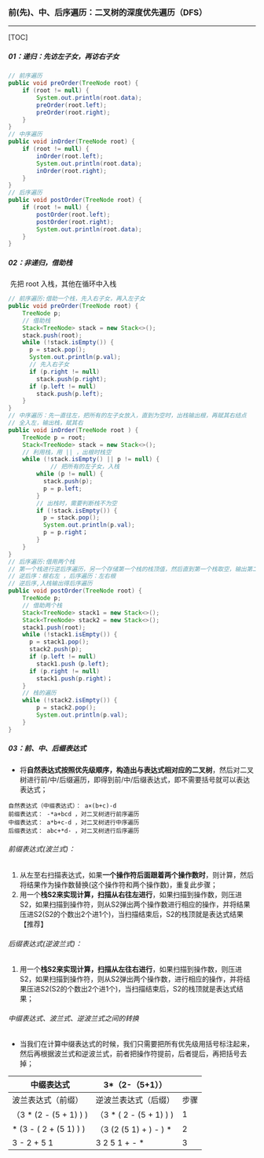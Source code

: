 ### 前(先)、中、后序遍历：二叉树的深度优先遍历（DFS）

------

[TOC]

##### 01：递归：先访左子女，再访右子女

```java
// 前序遍历
public void preOrder(TreeNode root) {
	if (root != null) {
		System.out.println(root.data);
		preOrder(root.left);
		preOrder(root.right);
	}
}
// 中序遍历
public void inOrder(TreeNode root) {
	if (root != null) {
		inOrder(root.left);
		System.out.println(root.data);
		inOrder(root.right);
	}
}
// 后序遍历
public void postOrder(TreeNode root) {
	if (root != null) {
		postOrder(root.left);
		postOrder(root.right);
		System.out.println(root.data);
	}
}
```

##### 02：非递归，借助栈

​	先把 root 入栈，其他在循环中入栈

```java
// 前序遍历:借助一个栈，先入右子女，再入左子女
public void preOrder(TreeNode root) {
    TreeNode p;
    // 借助栈
    Stack<TreeNode> stack = new Stack<>();
    stack.push(root);
    while (!stack.isEmpty()) {
      p = stack.pop();
      System.out.println(p.val);
      // 先入右子女
      if (p.right != null)	
        stack.push(p.right);
      if (p.left != null)
        stack.push(p.left);
    }
}
// 中序遍历：先一直往左，把所有的左子女放入，直到为空时，出栈输出根，再赋其右结点
// 全入左，输出栈，赋其右
public void inOrder(TreeNode root ) {
    TreeNode p = root;
    Stack<TreeNode> stack = new Stack<>();
    // 利用栈，用 || ，出根时栈空
    while (!stack.isEmpty() || p != null) {
    		// 把所有的左子女，入栈
        while (p != null) {
          stack.push(p);
          p = p.left;
        }
      	// 出栈时，需要判断栈不为空
        if (!stack.isEmpty()) {
          p = stack.pop();
          System.out.println(p.val);
          p = p.right；
        }
    }
}
// 后序遍历:借用两个栈
// 第一个栈进行逆后序遍历，另一个存储第一个栈的栈顶值，然后直到第一个栈取空，输出第二个栈即是后序遍历
// 逆后序：根右左 ，后序遍历：左右根
// 逆后序,入栈输出得后序遍历
public void postOrder(TreeNode root) {
    TreeNode p;
    // 借助两个栈
    Stack<TreeNode> stack1 = new Stack<>();
    Stack<TreeNode> stack2 = new Stack<>();
    stack1.push(root);
    while (!stack1.isEmpty()) {
      p = stack1.pop();
      stack2.push(p);
      if (p.left != null)
        stack1.push（p.left);
      if (p.right != null)	
        stack1.push(p.right)；
    }
  	// 栈的遍历
    while (!stack2.isEmpty()) {
        p = stack2.pop();
        System.out.println(p.val);	
    }
}
```

##### 03：前、中、后缀表达式

- 将**自然表达式按照优先级顺序，构造出与表达式相对应的二叉树**，然后对二叉树进行前/中/后缀遍历，即得到前/中/后缀表达式，即不需要括号就可以表达表达式；

```shell
自然表达式（中缀表达式）： a×(b+c)-d
前缀表达式： -*a+bcd ，对二叉树进行前序遍历
中缀表达式： a*b+c-d ，对二叉树进行中序遍历
后缀表达式： abc+*d- ，对二叉树进行后序遍历
```

###### 前缀表达式(波兰式)：

1. 从左至右扫描表达式，如果**一个操作符后面跟着两个操作数时**，则计算，然后将结果作为操作数替换(这个操作符和两个操作数)，重复此步骤；
2. 用一个**栈S2来实现计算，扫描从右往左进行**，如果扫描到操作数，则压进S2，如果扫描到操作符，则从S2弹出两个操作数进行相应的操作，并将结果压进S2(S2的个数出2个进1个)，当扫描结束后，S2的栈顶就是表达式结果【推荐】

###### 后缀表达式(逆波兰式)：

1. 用一个**栈S2来实现计算，扫描从左往右进行**，如果扫描到操作数，则压进S2，如果扫描到操作符，则从S2弹出两个操作数，进行相应的操作，并将结果压进S2(S2的个数出2个进1个)，当扫描结束后，S2的栈顶就是表达式结果；

###### 中缀表达式、波兰式、逆波兰式之间的转换

- 当我们在计算中缀表达式的时候，我们只需要把所有优先级用括号标注起来，然后再根据波兰式和逆波兰式，前者把操作符提前，后者提后，再把括号去掉；


| 中缀表达式             | 3*（2-（5+1））         |      |
| ---------------------- | ----------------------- | ---- |
| 波兰表达式（前缀）     | 逆波兰表达式（后缀）    | 步骤 |
| （3 * (2 - (5 + 1) ) ) | （3 * ( 2 - (5 + 1) ) ) | 1    |
| * (3 - ( 2 + (5 1) ) ) | （3 (2 (5 1) + ) - ) *  | 2    |
| 3 - 2 + 5 1            | 3 2 5 1 + - *           | 3    |

